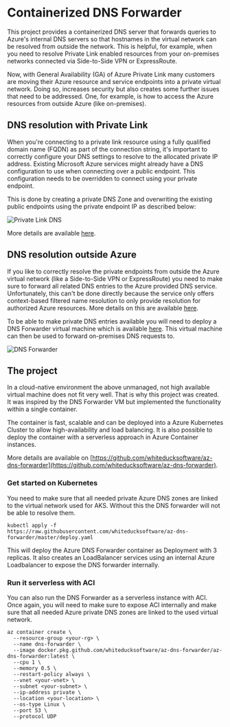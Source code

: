 # Containerized DNS Forwarder

This project provides a containerized DNS server that forwards queries to Azure's internal DNS servers so that hostnames in the virtual network can be resolved from outside the network. This is helpful, for example, when you need to resolve Private Link enabled resources from your on-premises networks connected via Side-to-Side VPN or ExpressRoute.

Now, with General Availability (GA) of Azure Private Link many customers are moving their Azure resource and service endpoints into a private virtual network. Doing so, increases security but also creates some further issues that need to be addressed. One, for example, is how to access the Azure resources from outside Azure (like on-premises). 

## DNS resolution with Private Link

When you're connecting to a private link resource using a fully qualified domain name (FQDN) as part of the connection string, it's important to correctly configure your DNS settings to resolve to the allocated private IP address. Existing Microsoft Azure services might already have a DNS configuration to use when connecting over a public endpoint. This configuration needs to be overridden to connect using your private endpoint.

This is done by creating a private DNS Zone and overwriting the existing public endpoints using the private endpoint IP as described below:

![Private Link DNS](https://docs.microsoft.com/en-us/azure/private-link/media/private-endpoint-dns/single-vnet-azure-dns.png)

More details are available [here](https://docs.microsoft.com/en-us/azure/private-link/private-endpoint-dns). 

## DNS resolution outside Azure

If you like to correctly resolve the private endpoints from outside the Azure virtual network (like a Side-to-Side VPN or ExpressRoute) you need to make sure to forward all related DNS entries to the Azure provided DNS service. Unfortunately, this can't be done directly because the service only offers context-based filtered name resolution to only provide resolution for authorized Azure resources. More details on this are available [here](https://docs.microsoft.com/en-us/azure/virtual-network/what-is-ip-address-168-63-129-16).

To be able to make private DNS entries available you will need to deploy a DNS Forwarder virtual machine which is available [here](https://github.com/Azure/azure-quickstart-templates/tree/master/301-dns-forwarder/). This virtual machine can then be used to forward on-premises DNS requests to.

![DNS Forwarder](https://docs.microsoft.com/en-us/azure/private-link/media/private-endpoint-dns/hybrid-scenario.png)

## The project

In a cloud-native environment the above unmanaged, not high available virtual machine does not fit very well. That is why this project was created. It was inspired by the DNS Forwarder VM but implemented the functionality within a single container. 

The container is fast, scalable and can be deployed into a Azure Kubernetes Cluster to allow high-availability and load balancing. It is also possible to deploy the container with a serverless approach in Azure Container instances.

More details are available on [https://github.com/whiteducksoftware/az-dns-forwarder](https://github.com/whiteducksoftware/az-dns-forwarder).

### Get started on Kubernetes

You need to make sure that all needed private Azure DNS zones are linked to the virtual network used for AKS. Without this the DNS forwarder will not be able to resolve them.

```
kubectl apply -f https://raw.githubusercontent.com/whiteducksoftware/az-dns-forwarder/master/deploy.yaml
```

This will deploy the Azure DNS Forwarder container as Deployment with 3 replicas. It also creates an LoadBalancer services using an internal Azure Loadbalancer to expose the DNS forwarder internally.

### Run it serverless with ACI

You can also run the DNS Forwarder as a serverless instance with ACI. Once again, you will need to make sure to expose ACI internally and make sure that all needed Azure private DNS zones are linked to the used virtual network.

```
az container create \
  --resource-group <your-rg> \
  --name dns-forwarder \
  --image docker.pkg.github.com/whiteducksoftware/az-dns-forwarder/az-dns-forwarder:latest \
  --cpu 1 \
  --memory 0.5 \
  --restart-policy always \
  --vnet <your-vnet> \
  --subnet <your-subnet> \
  --ip-address private \
  --location <your-location> \
  --os-type Linux \
  --port 53 \
  --protocol UDP
```
